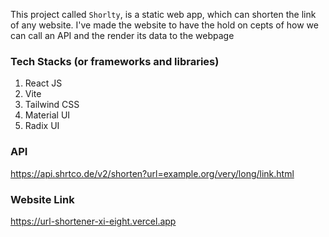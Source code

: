 This project called `Shorlty`,  is a static web app, which can shorten the link of any website. I've made the website to have the hold on cepts of how we can call an API and the render its data to the webpage

### Tech Stacks (or frameworks and libraries) 
1. React JS
2. Vite
3. Tailwind CSS
4. Material UI
5. Radix UI

### API
https://api.shrtco.de/v2/shorten?url=example.org/very/long/link.html



### Website Link
https://url-shortener-xi-eight.vercel.app